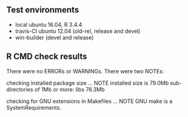 ## Test environments
* local ubuntu 16.04, R 3.4.4
* travis-CI ubuntu 12.04 (old-rel, release and devel)
* win-builder (devel and release)

## R CMD check results
There were no ERRORs or WARNINGs.
There were two NOTEs:

checking installed package size ... NOTE
  installed size is 79.0Mb
  sub-directories of 1Mb or more:
    libs  76.3Mb

checking for GNU extensions in Makefiles ... NOTE
GNU make is a SystemRequirements.
